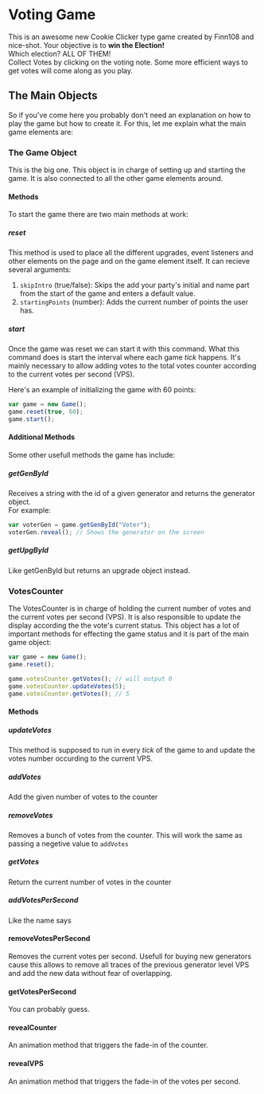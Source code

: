 Voting Game
===========
This is an awesome new Cookie Clicker type game created by Finn108 and
nice-shot. Your objective is to **win the Election!**<br>
Which election? ALL OF THEM!<br>
Collect Votes by clicking on the voting note. Some more efficient ways to get
votes will come along as you play.

## The Main Objects
So if you've come here you probably don't need an explanation on how to play
the game but how to create it. For this, let me explain what the main game
elements are:

### The Game Object
This is the big one. This object is in charge of setting up and starting the
game. It is also connected to all the other game elements around.

#### Methods
To start the game there are two main methods at work:

##### reset
This method is used to place all the different upgrades, event listeners and
other elements on the page and on the game element itself. It can recieve
several arguments:
1. ```skipIntro``` (true/false): Skips the add your party's initial and name
   part from the start of the game and enters a default value.
2. ```startingPoints``` (number): Adds the current number of points the user
   has.

##### start
Once the game was reset we can start it with this command. What this command
does is start the interval where each game *tick* happens. It's mainly
necessary to allow adding votes to the total votes counter according to the
current votes per second (VPS).

Here's an example of initializing the game with 60 points:
```js
var game = new Game();
game.reset(true, 60);
game.start();
```

#### Additional Methods
Some other usefull methods the game has include:
##### getGenById
Receives a string with the id of a given generator and returns the generator
object.<br>
For example:
```js
var voterGen = game.getGenById("Voter");
voterGen.reveal(); // Shows the generator on the screen
```

##### getUpgById
Like getGenById but returns an upgrade object instead.

### VotesCounter
The VotesCounter is in charge of holding the current number of votes and the
current votes per second (VPS). It is also responsible to update the display
according the the vote's current status. This object has a lot of important
methods for effecting the game status and it is part of the main game object:

```js
var game = new Game();
game.reset();

game.votesCounter.getVotes(); // will output 0
game.votesCounter.updateVotes(5);
game.votesCounter.getVotes(); // 5
```

#### Methods

##### updateVotes
This method is supposed to run in every *tick* of the game to and update the
votes number occurding to the current VPS.

##### addVotes
Add the given number of votes to the counter

##### removeVotes
Removes a bunch of votes from the counter. This will work the same as passing a
negetive value to ```addVotes```

##### getVotes
Return the current number of votes in the counter

##### addVotesPerSecond
Like the name says

#### removeVotesPerSecond
Removes the current votes per second. Usefull for buying new generators cause
this allows to remove all traces of the previous generator level VPS and add
the new data without fear of overlapping.

#### getVotesPerSecond
You can probably guess.

#### revealCounter
An animation method that triggers the fade-in of the counter.

#### revealVPS
An animation method that triggers the fade-in of the votes per second.
